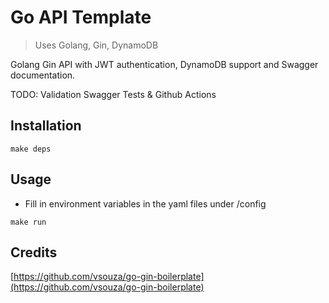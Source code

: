 # Go API Template

> Uses Golang, Gin, DynamoDB

Golang Gin API with JWT authentication, DynamoDB support and Swagger documentation.

TODO:
Validation
Swagger
Tests & Github Actions

## Installation

```
make deps
```

## Usage

- Fill in environment variables in the yaml files under /config

```
make run
```

## Credits

[https://github.com/vsouza/go-gin-boilerplate](https://github.com/vsouza/go-gin-boilerplate)
